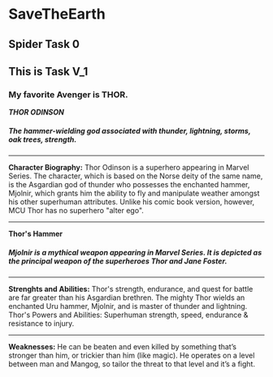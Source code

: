 # SaveTheEarth
## Spider Task 0
## This is Task V_1
### My favorite Avenger is THOR.


***THOR ODINSON***

##### The hammer-wielding god associated with thunder, lightning, storms, oak trees, strength.
---
**Character Biography:**
Thor Odinson is a superhero appearing in Marvel Series. The character, which is based on the Norse deity of the same name, is the Asgardian god of thunder who possesses the enchanted hammer, Mjolnir, which grants him the ability to fly and manipulate weather amongst his other superhuman attributes.
 Unlike his comic book version, however, MCU Thor has no superhero "alter ego".

---
**Thor's Hammer**
##### Mjolnir is a mythical weapon appearing in Marvel Series. It is depicted as the principal weapon of the superheroes Thor and Jane Foster.

---
**Strenghts and Abilities:**
Thor's strength, endurance, and quest for battle are far greater than his Asgardian brethren. The mighty Thor wields an enchanted Uru hammer, Mjolnir, and is master of thunder and lightning. Thor's Powers and Abilities: Superhuman strength, speed, endurance & resistance to injury.

---
**Weaknesses:**
He can be beaten and even killed by something that’s stronger than him, or trickier than him (like magic). He operates on a level between man and Mangog, so tailor the threat to that level and it’s a fight.